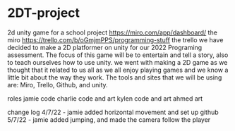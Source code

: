 # 2DT-project
2d unity game for a school project
https://miro.com/app/dashboard/ the miro
https://trello.com/b/oGmjmPPS/programming-stuff the trello
we have decided to make a 2D platformer on unity for our 2022 Programing assessment. The focus of this game will be to entertain and tell a story, also to teach ourselves how to use unity. we went with making a 2D game as we thought that it related to us all as we all enjoy playing games and we know a little bit about the way they work. The tools and sites that we will be using are: Miro, Trello, Github, and unity. 



roles
jamie code
charlie code and art
kylen code and art
ahmed art


change log
4/7/22 - jamie added horizontal movement and set up github
5/7/22 - jamie added jumping, and made the camera follow the player 
